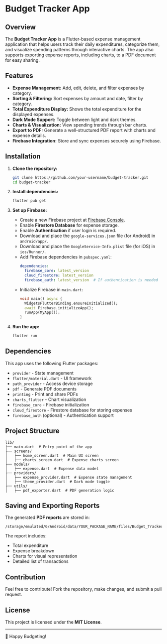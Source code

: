 # Budget Tracker App

## Overview
The **Budget Tracker App** is a Flutter-based expense management application that helps users track their daily expenditures, categorize them, and visualize spending patterns through interactive charts. The app also supports exporting expense reports, including charts, to a PDF document for easy sharing.

## Features
- **Expense Management:** Add, edit, delete, and filter expenses by category.
- **Sorting & Filtering:** Sort expenses by amount and date, filter by category.
- **Total Expenditure Display:** Shows the total expenditure for the displayed expenses.
- **Dark Mode Support:** Toggle between light and dark themes.
- **Charts & Visualization:** View spending trends through bar charts.
- **Export to PDF:** Generate a well-structured PDF report with charts and expense details.
- **Firebase Integration:** Store and sync expenses securely using Firebase.

## Installation
1. **Clone the repository:**
   ```sh
   git clone https://github.com/your-username/budget-tracker.git
   cd budget-tracker
   ```
2. **Install dependencies:**
   ```sh
   flutter pub get
   ```
3. **Set up Firebase:**
   - Create a new Firebase project at [Firebase Console](https://console.firebase.google.com/).
   - Enable **Firestore Database** for expense storage.
   - Enable **Authentication** if user login is required.
   - Download and place the `google-services.json` file (for Android) in `android/app/`.
   - Download and place the `GoogleService-Info.plist` file (for iOS) in `ios/Runner/`.
   - Add Firebase dependencies in `pubspec.yaml`:
     ```yaml
     dependencies:
       firebase_core: latest_version
       cloud_firestore: latest_version
       firebase_auth: latest_version  # If authentication is needed
     ```
   - Initialize Firebase in `main.dart`:
     ```dart
     void main() async {
       WidgetsFlutterBinding.ensureInitialized();
       await Firebase.initializeApp();
       runApp(MyApp());
     }
     ```

4. **Run the app:**
   ```sh
   flutter run
   ```

## Dependencies
This app uses the following Flutter packages:
- `provider` - State management
- `flutter/material.dart` - UI framework
- `path_provider` - Access device storage
- `pdf` - Generate PDF documents
- `printing` - Print and share PDFs
- `charts_flutter` - Chart visualization
- `firebase_core` - Firebase initialization
- `cloud_firestore` - Firestore database for storing expenses
- `firebase_auth` (optional) - Authentication support

## Project Structure
```
lib/
├── main.dart  # Entry point of the app
├── screens/
│   ├── home_screen.dart  # Main UI screen
│   ├── charts_screen.dart  # Expense charts screen
├── models/
│   ├── expense.dart  # Expense data model
├── providers/
│   ├── expense_provider.dart  # Expense state management
│   ├── theme_provider.dart  # Dark mode toggle
├── utils/
│   ├── pdf_exporter.dart  # PDF generation logic
```

## Saving and Exporting Reports
The generated **PDF reports** are stored in:
```
/storage/emulated/0/Android/data/YOUR_PACKAGE_NAME/files/Budget_Tracker_Report.pdf
```
The report includes:
- Total expenditure
- Expense breakdown
- Charts for visual representation
- Detailed list of transactions

## Contribution
Feel free to contribute! Fork the repository, make changes, and submit a pull request.

## License
This project is licensed under the **MIT License**.

---
🚀 Happy Budgeting!

